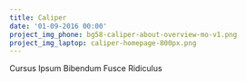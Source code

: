 ```yaml
---
title: Caliper
date: '01-09-2016 00:00'
project_img_phone: bg58-caliper-about-overview-mo-v1.png
project_img_laptop: caliper-homepage-800px.png
---
```


<p class="subhead">Cursus Ipsum Bibendum Fusce Ridiculus</p>